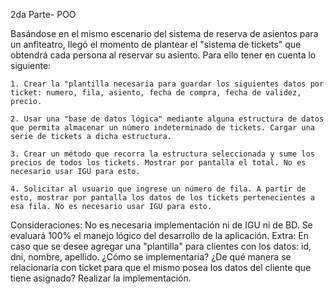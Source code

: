 2da Parte- POO

Basándose en el mismo escenario del sistema de reserva de asientos para un anfiteatro, llegó el momento de plantear el "sistema de tickets" que obtendrá cada persona al reservar su asiento. Para ello tener en cuenta lo siguiente:

    1. Crear la "plantilla necesaria para guardar los siguientes datos por ticket: numero, fila, asiento, fecha de compra, fecha de validez, precio.

    2. Usar una "base de datos lógica" mediante alguna estructura de datos que permita almacenar un número indeterminado de tickets. Cargar una serie de tickets a dicha estructura.

    3. Crear un método que recorra la estructura seleccionada y sume los precios de todos los tickets. Mostrar por pantalla el total. No es necesario usar IGU para esto.

    4. Solicitar al usuario que ingrese un número de fila. A partir de esto, mostrar por pantalla los datos de los tickets pertenecientes a esa fila. No es necesario usar IGU para esto.

Consideraciones: No es necesaria implementación ni de IGU ni de BD. Se evaluará 100% el manejo lógico del desarrollo de la aplicación.
Extra: En caso que se desee agregar una "plantilla" para clientes con los datos: id, dni, nombre, apellido. ¿Cómo se implementaría? ¿De qué manera se relacionaría con ticket para que el mismo posea los datos del cliente que tiene asignado? Realizar la implementación.
